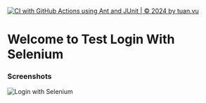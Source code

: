 [![CI with GitHub Actions using Ant and JUnit | © 2024 by tuan.vu](https://github.com/vuanhtuanvn85/java-test-math-util/actions/workflows/ci-junit.yml/badge.svg)](https://github.com/vuanhtuanvn85/java-test-math-util/actions/workflows/ci-junit.yml)

# Welcome to Test Login With Selenium

### Screenshots
![Login with Selenium](./images/Test-Login_with_Selenium.gif)